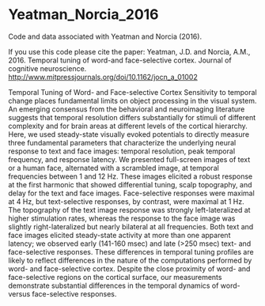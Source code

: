 # Yeatman_Norcia_2016
Code and data associated with Yeatman and Norcia (2016).

If you use this code please cite the paper:
Yeatman, J.D. and Norcia, A.M., 2016. 
Temporal tuning of word-and face-selective cortex. Journal of cognitive neuroscience.
http://www.mitpressjournals.org/doi/10.1162/jocn_a_01002

Temporal Tuning of Word- and Face-selective Cortex
Sensitivity to temporal change places fundamental limits on object processing in the visual system. An emerging consensus from the behavioral and neuroimaging literature suggests that temporal resolution differs substantially for stimuli of different complexity and for brain areas at different levels of the cortical hierarchy. Here, we used steady-state visually evoked potentials to directly measure three fundamental parameters that characterize the underlying neural response to text and face images: temporal resolution, peak temporal frequency, and response latency. We presented full-screen images of text or a human face, alternated with a scrambled image, at temporal frequencies between 1 and 12 Hz. These images elicited a robust response at the first harmonic that showed differential tuning, scalp topography, and delay for the text and face images. Face-selective responses were maximal at 4 Hz, but text-selective responses, by contrast, were maximal at 1 Hz. The topography of the text image response was strongly left-lateralized at higher stimulation rates, whereas the response to the face image was slightly right-lateralized but nearly bilateral at all frequencies. Both text and face images elicited steady-state activity at more than one apparent latency; we observed early (141-160 msec) and late (>250 msec) text- and face-selective responses. These differences in temporal tuning profiles are likely to reflect differences in the nature of the computations performed by word- and face-selective cortex. Despite the close proximity of word- and face-selective regions on the cortical surface, our measurements demonstrate substantial differences in the temporal dynamics of word- versus face-selective responses.
